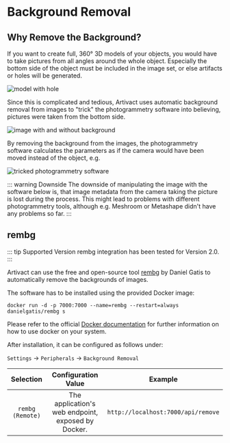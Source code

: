 # Background Removal

## Why Remove the Background?

If you want to create full, 360° 3D models of your objects, you would have to take pictures from all angles around the
whole object.
Especially the bottom side of the object must be included in the image set, or else artifacts or holes will be generated.

![model with hole](/assets/create/models/background-removal_hole.png)

Since this is complicated and tedious, Artivact uses automatic background removal from images to "trick" the
photogrammetry software into believing, pictures were taken from the bottom side.

![image with and without background](/assets/create/models/background-removal.png)

By removing the background from the images, the photogrammetry software calculates the parameters as if the camera
would have been moved instead of the object, e.g.

![tricked photogrammetry software](/assets/create/models/background-removal_tricked.jpg)

::: warning Downside
The downside of manipulating the image with the software below is, that image metadata from the camera taking the
picture is lost during the process. This might lead to problems with different photogrammetry tools, although e.g.
Meshroom or Metashape didn't have any problems so far.
:::

## rembg

::: tip Supported Version
rembg integration has been tested for Version 2.0.
:::

Artivact can use the free and open-source tool [rembg](https://github.com/danielgatis/rembg) by Daniel Gatis to
automatically remove the backgrounds of images.

The software has to be installed using the provided Docker image:

```
docker run -d -p 7000:7000 --name=rembg --restart=always danielgatis/rembg s
```

Please refer to the official [Docker documentation](https://docs.docker.com/manuals/) for further information on how to
use docker on your system.

After installation, it can be configured as follows under:

``Settings`` -> ``Peripherals`` -> ``Background Removal``

|     Selection      |                Configuration Value                 |               Example                |
|:------------------:|:--------------------------------------------------:|:------------------------------------:|
| ``rembg (Remote)`` | The application's web endpoint, exposed by Docker. | ``http://localhost:7000/api/remove`` |
